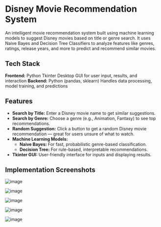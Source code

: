 # Disney Movie Recommendation System

An intelligent movie recommendation system built using machine learning models to suggest Disney movies based on title or genre search. It uses Naive Bayes and Decision Tree Classifiers to analyze features like genres, ratings, release years, and more to predict and recommend similar movies.

## Tech Stack

**Frontend:**	Python Tkinter	Desktop GUI for user input, results, and interaction
**Backend:**	Python (pandas, sklearn)	Handles data processing, model training, and predictions

## Features

- **Search by Title:** Enter a Disney movie name to get similar suggestions.
- **Search by Genre:** Choose a genre (e.g., Animation, Fantasy) to see top recommendations.
- **Random Suggestion:** Click a button to get a random Disney movie recommendation — great for users unsure of what to watch.
- **Machine Learning Models:**
  - **Naive Bayes:** For fast, probabilistic genre-based classification.
  - **Decision Tree:** For rule-based, interpretable recommendations.
- **Tkinter GUI:** User-friendly interface for inputs and displaying results.

## Implementation Screenshots

![image](https://github.com/user-attachments/assets/c7dab488-beca-4405-9bda-fa35f142b1fa)

![image](https://github.com/user-attachments/assets/0a140fa1-23ca-4c69-ab99-a44e52730d96)

![image](https://github.com/user-attachments/assets/bc2b18b9-fe71-4659-b4da-885cb7724936)

![image](https://github.com/user-attachments/assets/d0faa172-6335-469d-b61b-0390b2d687ff)

![image](https://github.com/user-attachments/assets/c2e7e546-f7a3-4d76-9f07-687cc4ffd02a)
